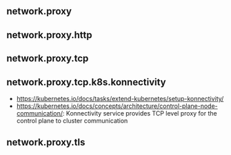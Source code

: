 ## network.proxy


## network.proxy.http



## network.proxy.tcp


## network.proxy.tcp.k8s.konnectivity

- https://kubernetes.io/docs/tasks/extend-kubernetes/setup-konnectivity/
- https://kubernetes.io/docs/concepts/architecture/control-plane-node-communication/: Konnectivity service provides TCP level proxy for the control plane to cluster communication
  
## network.proxy.tls


